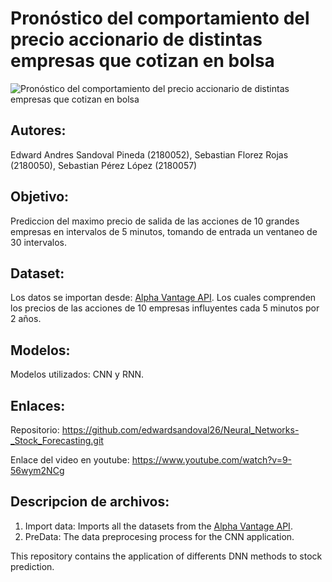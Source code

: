 # Pronóstico del comportamiento del precio accionario de distintas empresas que cotizan en bolsa
![Pronóstico del comportamiento del precio accionario de distintas empresas que cotizan en bolsa](https://user-images.githubusercontent.com/74032759/158071917-80fe2038-0476-476c-84e0-c9d55396127d.png)

## Autores:
Edward Andres Sandoval Pineda (2180052), Sebastian Florez Rojas (2180050), Sebastian Pérez López (2180057)

## Objetivo:
Prediccion del maximo precio de salida de las acciones de 10 grandes empresas en intervalos de 5 minutos, tomando de entrada un ventaneo de 30 intervalos.

## Dataset:
Los datos se importan desde: [Alpha Vantage API](https://www.alphavantage.co/documentation/).
Los cuales comprenden los precios de las acciones de 10 empresas influyentes cada 5 minutos por 2 años.

## Modelos:
Modelos utilizados: CNN y RNN.

## Enlaces:
Repositorio: https://github.com/edwardsandoval26/Neural_Networks-_Stock_Forecasting.git

Enlace del video en youtube: https://www.youtube.com/watch?v=9-56wym2NCg

## Descripcion de archivos:
1) Import data: Imports all the datasets from the [Alpha Vantage API](https://www.alphavantage.co/documentation/).
2) PreData: The data preprocesing process for the CNN application.


This repository contains the application of differents DNN methods to stock prediction.

